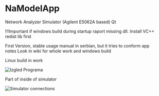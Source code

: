 # NaModelApp
Network Analyzer Simulator (Agilent E5062A based) Qt 

!!!Important if windows build during startup raport missing dll. Install VC++ redist lib first

First Version, stable
usage manual in serbian, but it tries to conform app notes
Look in wiki for whole work and windows build

Linux build in work

![Izgled Programa](https://github.com/bogibaraba/NaModelApp/blob/master/images/slikeZaUputstvo/Slika1IzgledPrograma.png)




Part of inside of simulator

![Simulator connections](https://github.com/bogibaraba/NaModelApp/blob/master/images/SviObjektiVeze.png)
